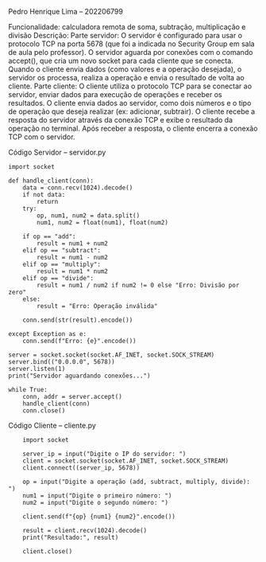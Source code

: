 Pedro Henrique Lima – 202206799

Funcionalidade: calculadora remota de soma, subtração, multiplicação e divisão
Descrição: 
Parte servidor:
O servidor é configurado para usar o protocolo TCP na porta 5678 (que foi a indicada no Security Group em sala de aula pelo professor). 
O servidor aguarda por conexões com o comando accept(), que cria um novo socket para cada cliente que se conecta.
Quando o cliente envia dados (como valores e a operação desejada), o servidor os processa, realiza a operação e envia o resultado de volta ao cliente.
Parte cliente:
O cliente utiliza o protocolo TCP para se conectar ao servidor, enviar dados para execução de operações e receber os resultados.
O cliente envia dados ao servidor, como dois números e o tipo de operação que deseja realizar (ex: adicionar, subtrair).
O cliente recebe a resposta do servidor através da conexão TCP e exibe o resultado da operação no terminal.
Após receber a resposta, o cliente encerra a conexão TCP com o servidor.



Código Servidor – servidor.py

    import socket
    
    def handle_client(conn):
        data = conn.recv(1024).decode()
        if not data:
            return
        try:
            op, num1, num2 = data.split()
            num1, num2 = float(num1), float(num2)

        if op == "add":
            result = num1 + num2
        elif op == "subtract":
            result = num1 - num2
        elif op == "multiply":
            result = num1 * num2
        elif op == "divide":
            result = num1 / num2 if num2 != 0 else "Erro: Divisão por zero"
        else:
            result = "Erro: Operação inválida"

        conn.send(str(result).encode())

    except Exception as e:
        conn.send(f"Erro: {e}".encode())

    server = socket.socket(socket.AF_INET, socket.SOCK_STREAM)
    server.bind(("0.0.0.0", 5678))
    server.listen(1)
    print("Servidor aguardando conexões...")
    
    while True:
        conn, addr = server.accept()
        handle_client(conn)
        conn.close()
Código Cliente – cliente.py
        
        import socket
        
        server_ip = input("Digite o IP do servidor: ")
        client = socket.socket(socket.AF_INET, socket.SOCK_STREAM)
        client.connect((server_ip, 5678))
        
        op = input("Digite a operação (add, subtract, multiply, divide): ")
        num1 = input("Digite o primeiro número: ")
        num2 = input("Digite o segundo número: ")
        
        client.send(f"{op} {num1} {num2}".encode())
        
        result = client.recv(1024).decode()
        print("Resultado:", result)
        
        client.close()
